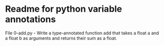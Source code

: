 # Readme for python variable annotations

File 0-add.py - Write a type-annotated function add that takes a float a and a float b as arguments and returns their sum as a float.
